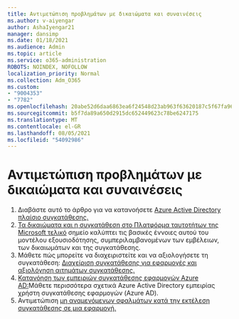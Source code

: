 ```yaml
---
title: Αντιμετώπιση προβλημάτων με δικαιώματα και συναινέσεις
ms.author: v-aiyengar
author: AshaIyengar21
manager: dansimp
ms.date: 01/18/2021
ms.audience: Admin
ms.topic: article
ms.service: o365-administration
ROBOTS: NOINDEX, NOFOLLOW
localization_priority: Normal
ms.collection: Adm_O365
ms.custom:
- "9004353"
- "7782"
ms.openlocfilehash: 20abe52d6daa6863ea6f24548d23ab963f63620187c5f67fa9616c0efd428b91
ms.sourcegitcommit: b5f7da89a650d2915dc652449623c78be6247175
ms.translationtype: MT
ms.contentlocale: el-GR
ms.lasthandoff: 08/05/2021
ms.locfileid: "54092986"
---
```

# <a name="troubleshoot-permissions-and-consents"></a>Αντιμετώπιση προβλημάτων με δικαιώματα και συναινέσεις

1. Διαβάστε αυτό το άρθρο για να κατανοήσετε [Azure Active Directory πλαίσιο συγκατάθεσης.](https://docs.microsoft.com/azure/active-directory/develop/consent-framework)
1. [Τα δικαιώματα και η συγκατάθεση στο Πλατφόρμα ταυτοτήτων της Microsoft τελικό](https://docs.microsoft.com/azure/active-directory/develop/v2-permissions-and-consent) σημείο καλύπτει τις βασικές έννοιες αυτού του μοντέλου εξουσιοδότησης, συμπεριλαμβανομένων των εμβέλειων, των δικαιωμάτων και της συγκατάθεσης.
1. Μάθετε πώς μπορείτε να διαχειριστείτε και να αξιολογήσετε τη συγκατάθεση: [Διαχείριση συγκατάθεσης για εφαρμογές και αξιολόγηση αιτημάτων συγκατάθεσης.](https://docs.microsoft.com/azure/active-directory/manage-apps/manage-consent-requests#evaluating-a-request-for-tenant-wide-admin-consent)
1. [Κατανόηση των εμπειριών συγκατάθεσης εφαρμογών Azure AD:](https://docs.microsoft.com/azure/active-directory/develop/application-consent-experience)Μάθετε περισσότερα σχετικά Azure Active Directory εμπειρίας χρήστη συγκατάθεσης εφαρμογών (Azure AD).
1. Αντιμετώπιση [μη αναμενόμενων σφαλμάτων κατά την εκτέλεση συγκατάθεσης σε μια εφαρμογή.](https://docs.microsoft.com/azure/active-directory/manage-apps/application-sign-in-unexpected-user-consent-error)
